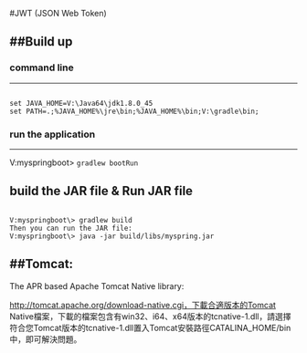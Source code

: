 #JWT (JSON Web Token)


##Build up 
--------------------------------

### command line
--------------------------------
<pre><code>
set JAVA_HOME=V:\Java64\jdk1.8.0_45
set PATH=.;%JAVA_HOME%\jre\bin;%JAVA_HOME%\bin;V:\gradle\bin;
</code></pre>

### run the application
-------------------------------
V:myspringboot\> `gradlew bootRun`

build the JAR file & Run JAR file
-------------------------------
<pre><code>
V:myspringboot\> gradlew build
Then you can run the JAR file:
V:myspringboot\> java -jar build/libs/myspring.jar
</code></pre>


##Tomcat:
-------------------------------
<p> The APR based Apache Tomcat Native library:</p>

http://tomcat.apache.org/download-native.cgi，下載合適版本的Tomcat Native檔案，下載的檔案包含有win32、i64、x64版本的tcnative-1.dll，請選擇符合您Tomcat版本的tcnative-1.dll置入Tomcat安裝路徑CATALINA_HOME/bin中，即可解決問題。

